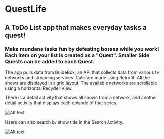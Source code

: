 # QuestLife

<h2>A ToDo List app that makes everyday tasks a quest!</h2>

<h3>Make mundane tasks fun by defeating bosses while you work! Each item on your list is created as a "Quest". Smaller Side Quests can be added to each Quest.</h3>

<p>The app pulls data from GuideBox, an API that collects data from various tv networks and streaming services. Calls are made using Retrofit. All the shows are displayed in a grid layout. The available networks are scrollable using a horizontal Recycler View. </p>


<p>
There is a detail activity that shows all shows from a network, and another detail activity that displays each episode of that series.
</p>

![Alt text](screenshot_1.jpg)

<p>
Users can also search by show title in the Search Activity.
</p>

![Alt text](screenshot_2.jpg)



